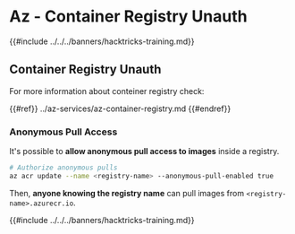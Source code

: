 # Az - Container Registry Unauth

{{#include ../../../banners/hacktricks-training.md}}

## Container Registry Unauth

For more information about conteiner registry check:

{{#ref}}
../az-services/az-container-registry.md
{{#endref}}

### Anonymous Pull Access

It's possible to **allow anonymous pull access to images** inside a registry. 

```bash
# Authorize anonymous pulls
az acr update --name <registry-name> --anonymous-pull-enabled true
```

Then, **anyone knowing the registry name** can pull images from `<registry-name>.azurecr.io`.

{{#include ../../../banners/hacktricks-training.md}}



